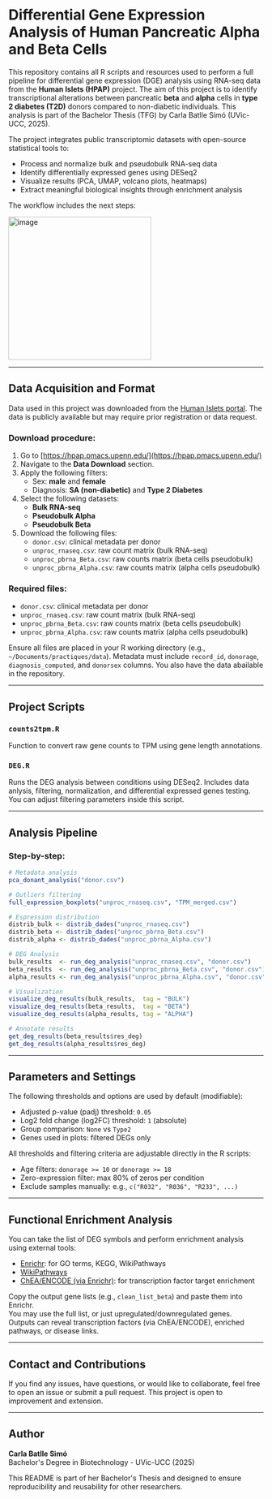 
# Differential Gene Expression Analysis of Human Pancreatic Alpha and Beta Cells

This repository contains all R scripts and resources used to perform a full pipeline for differential gene expression (DGE) analysis using RNA-seq data from the **Human Islets (HPAP)** project. The aim of this project is to identify transcriptional alterations between pancreatic **beta** and **alpha** cells in **type 2 diabetes (T2D)** donors compared to non-diabetic individuals. This analysis is part of the Bachelor Thesis (TFG) by Carla Batlle Simó (UVic-UCC, 2025).

The project integrates public transcriptomic datasets with open-source statistical tools to:
- Process and normalize bulk and pseudobulk RNA-seq data
- Identify differentially expressed genes using DESeq2
- Visualize results (PCA, UMAP, volcano plots, heatmaps)
- Extract meaningful biological insights through enrichment analysis

The workflow includes the next steps:

<img width="282" alt="image" src="https://github.com/user-attachments/assets/9be78f5c-329e-450a-b18e-18cdd9a0ac91" />

---

## Data Acquisition and Format

Data used in this project was downloaded from the [Human Islets portal](https://www.humanislets.com/#/). The data is publicly available but may require prior registration or data request.

### Download procedure:

1. Go to [https://hpap.pmacs.upenn.edu/](https://hpap.pmacs.upenn.edu/)
2. Navigate to the **Data Download** section.
3. Apply the following filters:
   - Sex: **male** and **female**
   - Diagnosis: **SA (non-diabetic)** and **Type 2 Diabetes**
4. Select the following datasets:
   - **Bulk RNA-seq**
   - **Pseudobulk Alpha**
   - **Pseudobulk Beta**
5. Download the following files:
   - `donor.csv`: clinical metadata per donor
   - `unproc_rnaseq.csv`: raw count matrix (bulk RNA-seq)
   - `unproc_pbrna_Beta.csv`: raw counts matrix (beta cells pseudobulk)
   - `unproc_pbrna_Alpha.csv`: raw counts matrix (alpha cells pseudobulk)

### Required files:
- `donor.csv`: clinical metadata per donor
- `unproc_rnaseq.csv`: raw count matrix (bulk RNA-seq)
- `unproc_pbrna_Beta.csv`: raw counts matrix (beta cells pseudobulk)
- `unproc_pbrna_Alpha.csv`: raw counts matrix (alpha cells pseudobulk)

Ensure all files are placed in your R working directory (e.g., `~/Documents/practiques/data`). Metadata must include `record_id`, `donorage`, `diagnosis_computed`, and `donorsex` columns. You also have the data abailable in the repository.

---

##  Project Scripts

### `counts2tpm.R`
Function to convert raw gene counts to TPM using gene length annotations.

### `DEG.R`
Runs the DEG analysis between conditions using DESeq2. Includes data anlysis, filtering, normalization, and differential expressed genes testing. You can adjust filtering parameters inside this script.

---

##  Analysis Pipeline

### Step-by-step:
```r
# Metadata analysis
pca_donant_analysis("donor.csv")

# Outliers filtering
full_expression_boxplots("unproc_rnaseq.csv", "TPM_merged.csv")

# Espression distribution
distrib_bulk <- distrib_dades("unproc_rnaseq.csv")
distrib_beta <- distrib_dades("unproc_pbrna_Beta.csv")
distrib_alpha <- distrib_dades("unproc_pbrna_Alpha.csv")

# DEG Analysis
bulk_results  <- run_deg_analysis("unproc_rnaseq.csv", "donor.csv")
beta_results  <- run_deg_analysis("unproc_pbrna_Beta.csv", "donor.csv")
alpha_results <- run_deg_analysis("unproc_pbrna_Alpha.csv", "donor.csv")

# Visualization
visualize_deg_results(bulk_results,  tag = "BULK")
visualize_deg_results(beta_results,  tag = "BETA")
visualize_deg_results(alpha_results, tag = "ALPHA")

# Annotate results
get_deg_results(beta_results$res_deg)
get_deg_results(alpha_results$res_deg)
```

---

##  Parameters and Settings
The following thresholds and options are used by default (modifiable):
- Adjusted p-value (padj) threshold: `0.05`
- Log2 fold change (log2FC) threshold: `1` (absolute)
- Group comparison: `None` vs `Type2`
- Genes used in plots: filtered DEGs only

All thresholds and filtering criteria are adjustable directly in the R scripts:
- Age filters: `donorage >= 10` or `donorage >= 18`
- Zero-expression filter: max 80% of zeros per condition
- Exclude samples manually: e.g., `c("R032", "R036", "R233", ...)`

---

## Functional Enrichment Analysis

You can take the list of DEG symbols and perform enrichment analysis using external tools:

- [Enrichr](https://maayanlab.cloud/Enrichr/): for GO terms, KEGG, WikiPathways
- [WikiPathways](https://www.wikipathways.org/)
- [ChEA/ENCODE (via Enrichr)](https://maayanlab.cloud/Enrichr/#libraries): for transcription factor target enrichment

Copy the output gene lists (e.g., `clean_list_beta`) and paste them into Enrichr.  
You may use the full list, or just upregulated/downregulated genes.  
Outputs can reveal transcription factors (via ChEA/ENCODE), enriched pathways, or disease links.

---

##  Contact and Contributions
If you find any issues, have questions, or would like to collaborate, feel free to open an issue or submit a pull request. This project is open to improvement and extension.

---

## Author
**Carla Batlle Simó**  
Bachelor's Degree in Biotechnology - UVic-UCC (2025)

This README is part of her Bachelor's Thesis and designed to ensure reproducibility and reusability for other researchers.
